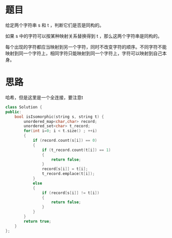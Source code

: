 # 题目
给定两个字符串 s 和 t ，判断它们是否是同构的。

如果 s 中的字符可以按某种映射关系替换得到 t ，那么这两个字符串是同构的。

每个出现的字符都应当映射到另一个字符，同时不改变字符的顺序。不同字符不能映射到同一个字符上，相同字符只能映射到同一个字符上，字符可以映射到自己本身。

# 思路
哈希，但是这里是一个全连接，要注意t

```c++
class Solution {
public:
    bool isIsomorphic(string s, string t) {
        unordered_map<char,char> record;
        unordered_set<char> t_record;
        for(int i=0; i < t.size() ; ++i)
        {
            if (record.count(s[i]) == 0)
            {
                if (t_record.count(t[i]) == 1)
                {
                    return false;
                }
                record[s[i]] = t[i];
                t_record.emplace(t[i]);
            }
            else
            {
                if (record[s[i]] != t[i])
                {
                    return false;
                }
            }
        }
        return true;
    }
};
```